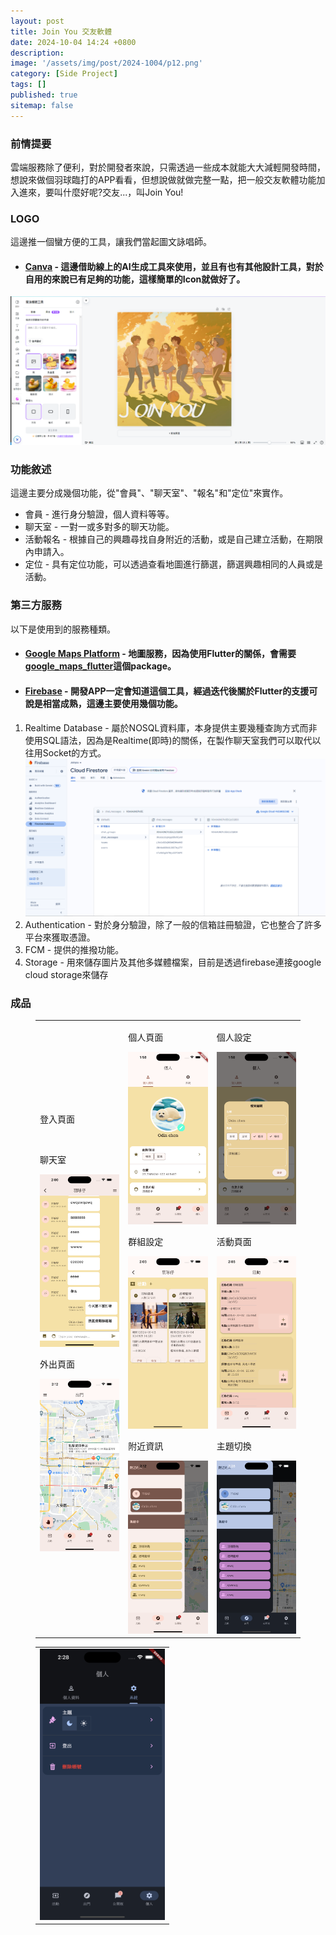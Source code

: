 ```yaml
---
layout: post
title: Join You 交友軟體
date: 2024-10-04 14:24 +0800
description:
image: '/assets/img/post/2024-1004/p12.png'
category: [Side Project]
tags: []
published: true
sitemap: false
---
```

### 前情提要
雲端服務除了便利，對於開發者來說，只需透過一些成本就能大大減輕開發時間，想說來做個羽球臨打的APP看看，但想說做就做完整一點，把一般交友軟體功能加入進來，要叫什麼好呢?交友...，叫Join You!

### LOGO
這邊推一個蠻方便的工具，讓我們當起圖文詠唱師。
* #### [Canva](https://www.canva.com/) - 這邊借助線上的AI生成工具來使用，並且有也有其他設計工具，對於自用的來說已有足夠的功能，這樣簡單的Icon就做好了。
![](/assets/img/post/2024-1004/p0.png)

### 功能敘述
這邊主要分成幾個功能，從"會員"、"聊天室"、"報名"和"定位"來實作。
* 會員 - 進行身分驗證，個人資料等等。
* 聊天室 - 一對一或多對多的聊天功能。
* 活動報名 - 根據自己的興趣尋找自身附近的活動，或是自己建立活動，在期限內申請入。
* 定位 - 具有定位功能，可以透過查看地圖進行篩選，篩選興趣相同的人員或是活動。

### 第三方服務
以下是使用到的服務種類。

* #### [Google Maps Platform](https://developers.google.com/maps?hl=zh-tw) - 地圖服務，因為使用Flutter的關係，會需要[google_maps_flutter](https://pub.dev/packages/google_maps_flutter)這個package。
* #### [Firebase](https://firebase.google.com) - 開發APP一定會知道這個工具，經過迭代後關於Flutter的支援可說是相當成熟，這邊主要使用幾個功能。
1. Realtime Database - 屬於NOSQL資料庫，本身提供主要幾種查詢方式而非使用SQL語法，因為是Realtime(即時)的關係，在製作聊天室我們可以取代以往用Socket的方式。
  ![](/assets/img/post/2024-1004/p11.png)
2. Authentication - 對於身分驗證，除了一般的信箱註冊驗證，它也整合了許多平台來獲取憑證。
3. FCM - 提供的推撥功能。
4. Storage - 用來儲存圖片及其他多媒體檔案，目前是透過firebase連接google cloud storage來儲存

### 成品
<figure>
  <table>
    <tr>
        <td>
          <p>登入頁面</p><img src="/assets/img/post/2024-1004/p1.png" alt="" width="200">
          <p>聊天室</p><img src="/assets/img/post/2024-1004/p4.png" alt="" width="200">
          <p>外出頁面</p><img src="/assets/img/post/2024-1004/p7.png" alt="" width="200">
        </td>
        <td>
          <p>個人頁面</p><img src="/assets/img/post/2024-1004/p2.png" alt="" width="200">
          <p>群組設定</p><img src="/assets/img/post/2024-1004/p5.png" alt="" width="200">
          <p>附近資訊</p><img src="/assets/img/post/2024-1004/p8.png" alt="" width="200">
        </td>
        <td>
          <p>個人設定</p><img src="/assets/img/post/2024-1004/p3.png" alt="" width="200">
          <p>活動頁面</p><img src="/assets/img/post/2024-1004/p6.png" alt="" width="200">
          <p>主題切換</p><img src="/assets/img/post/2024-1004/p9.png" alt="" width="200">
        </td>
    </tr>
  </table>
  <table>
    <tr>
        <td>
          <img src="/assets/img/post/2024-1004/p10.png" alt="" width="200">
        </td>
    </tr>
  </table>
</figure>




